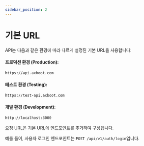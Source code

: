 ```yaml
---
sidebar_position: 2
---
```


# 기본 URL

API는 다음과 같은 환경에 따라 다르게 설정된 기본 URL을 사용합니다:

#### 프로덕션 환경 (Production):

```bash
https://api.axboot.com
```

#### 테스트 환경 (Testing):

```bash
https://test-api.axboot.com
```

#### 개발 환경 (Development):

```bash
http://localhost:3000
```



요청 URL은 기본 URL에 엔드포인트를 추가하여 구성됩니다. 

예를 들어, 사용자 로그인 엔드포인트는 `POST /api/v1/auth/login`입니다.
